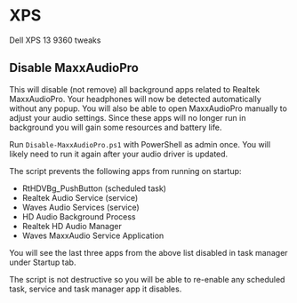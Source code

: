 # XPS

Dell XPS 13 9360 tweaks

## Disable MaxxAudioPro

This will disable (not remove) all background apps related to Realtek MaxxAudioPro. Your headphones will now be detected automatically without any popup. You will also be able to open MaxxAudioPro manually to adjust your audio settings. Since these apps will no longer run in background you will gain some resources and battery life. 

Run `Disable-MaxxAudioPro.ps1` with PowerShell as admin once. You will likely need to run it again after your audio driver is updated.

The script prevents the following apps from running on startup:

* RtHDVBg_PushButton (scheduled task)
* Realtek Audio Service (service)
* Waves Audio Services (service)
* HD Audio Background Process
* Realtek HD Audio Manager
* Waves MaxxAudio Service Application

You will see the last three apps from the above list disabled in task manager under Startup tab.

The script is not destructive so you will be able to re-enable any scheduled task, service and task manager app it disables.
